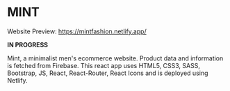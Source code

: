 # MINT

Website Preview: https://mintfashion.netlify.app/

**IN PROGRESS**

Mint, a minimalist men's ecommerce website. Product data and information is fetched from Firebase. This react app uses HTML5, CSS3, SASS, Bootstrap, JS, React, React-Router, React Icons and is deployed using Netlify.
